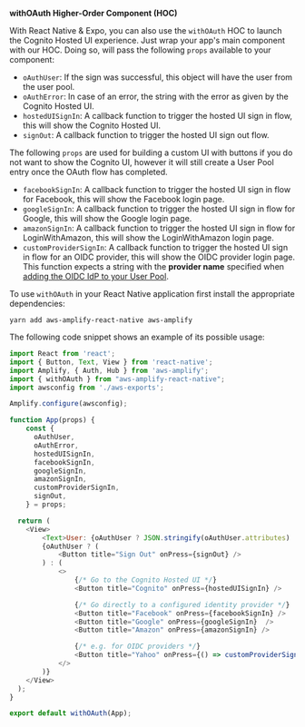 **withOAuth Higher-Order Component (HOC)**

With React Native & Expo, you can also use the `withOAuth` HOC to launch the Cognito Hosted UI experience. Just wrap your app's main component with our HOC. Doing so, will pass the following `props` available to your component:

- `oAuthUser`: If the sign was successful, this object will have the user from the user pool.
- `oAuthError`: In case of an error, the string with the error as given by the Cognito Hosted UI.
- `hostedUISignIn`: A callback function to trigger the hosted UI sign in flow, this will show the Cognito Hosted UI.
- `signOut`: A callback function to trigger the hosted UI sign out flow.

<amplify-callout>

The following `props` are used for building a custom UI with buttons if you do not want to show the Cognito UI, however it will still create a User Pool entry once the OAuth flow has completed.

</amplify-callout>

- `facebookSignIn`: A callback function to trigger the hosted UI sign in flow for Facebook, this will show the Facebook login page.
- `googleSignIn`: A callback function to trigger the hosted UI sign in flow for Google, this will show the Google login page.
- `amazonSignIn`: A callback function to trigger the hosted UI sign in flow for LoginWithAmazon, this will show the LoginWithAmazon login page.
- `customProviderSignIn`: A callback function to trigger the hosted UI sign in flow for an OIDC provider, this will show the OIDC provider login page. This function expects a string with the **provider name** specified when [adding the OIDC  IdP to your User Pool](https://docs.aws.amazon.com/cognito/latest/developerguide/cognito-user-pools-oidc-idp.html#cognito-user-pools-oidc-idp-step-2).

To use `withOAuth` in your React Native application first install the appropriate dependencies:

```terminal
yarn add aws-amplify-react-native aws-amplify 
```

The following code snippet shows an example of its possible usage:

```javascript
import React from 'react';
import { Button, Text, View } from 'react-native';
import Amplify, { Auth, Hub } from 'aws-amplify';
import { withOAuth } from "aws-amplify-react-native";
import awsconfig from './aws-exports';

Amplify.configure(awsconfig);

function App(props) {
    const {
      oAuthUser,
      oAuthError,
      hostedUISignIn,
      facebookSignIn,
      googleSignIn,
      amazonSignIn,
      customProviderSignIn,
      signOut,
    } = props;

  return (
    <View>
        <Text>User: {oAuthUser ? JSON.stringify(oAuthUser.attributes) : 'None'}</Text>
        {oAuthUser ? (
            <Button title="Sign Out" onPress={signOut} />
        ) : (
            <>
                {/* Go to the Cognito Hosted UI */}
                <Button title="Cognito" onPress={hostedUISignIn} />

                {/* Go directly to a configured identity provider */}
                <Button title="Facebook" onPress={facebookSignIn} />
                <Button title="Google" onPress={googleSignIn}  />
                <Button title="Amazon" onPress={amazonSignIn} />

                {/* e.g. for OIDC providers */}
                <Button title="Yahoo" onPress={() => customProviderSignIn('Yahoo')} />
            </>
        )}
    </View>
  );
}

export default withOAuth(App);
``` 